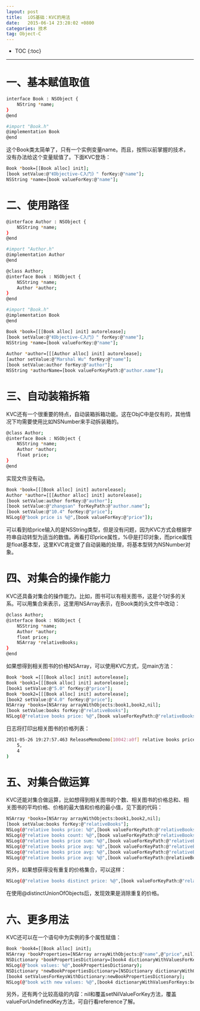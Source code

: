 ```yaml
---
layout: post
title:  iOS基础：KVC的用法
date:   2015-06-14 23:28:02 +0800
categories: 技术
tag: Object-C
---
```



* TOC
{:toc}




---------------

一、基本赋值取值
=======

``` bash
interface Book : NSObject { 
    NString *name;
}
@end

#import "Book.h"
@implementation Book
@end
```

这个Book类太简单了，只有一个实例变量name。而且，按照以前掌握的技术，没有办法给这个变量赋值了。下面KVC登场：

``` bash
Book *book=[[Book alloc] init]; 
[book setValue:@"《Objective-C入门》" forKey:@"name"]; 
NSString *name=[book valueForKey:@"name"]; 
```

二、使用路径
=======

``` bash
@interface Author : NSObject { 
    NSString *name; 
}
@end

#import "Author.h"
@implementation Author
@end

@class Author;
@interface Book : NSObject { 
    NSString *name; 
    Author *author; 
}
@end

#import "Book.h"
@implementation Book
@end

Book *book=[[[Book alloc] init] autorelease]; 
[book setValue:@"《Objective-C入门》" forKey:@"name"]; 
NSString *name=[book valueForKey:@"name"]; 
    
Author *author=[[[Author alloc] init] autorelease]; 
[author setValue:@"Marshal Wu" forKey:@"name"]; 
[book setValue:author forKey:@"author"]; 
NSString *authorName=[book valueForKeyPath:@"author.name"]; 
```

三、自动装箱拆箱
======

KVC还有一个很重要的特点，自动装箱拆箱功能。这在ObjC中是仅有的，其他情况下均需要使用比如NSNumber来手动拆装箱的。

``` bash
@class Author;
@interface Book : NSObject { 
    NSString *name; 
    Author *author; 
    float price; 
}
@end
```

实现文件没有动。

``` bash
Book *book=[[[Book alloc] init] autorelease]; 
Author *author=[[[Author alloc] init] autorelease]; 
[book setValue:author forKey:@"author"]; 
[book setValue:@"zhangsan" forKeyPath:@"author.name"]; 
[book setValue:@"10.4" forKey:@"price"]; 
NSLog(@"book price is %@",[book valueForKey:@"price"]);
```

可以看到给price输入的是NSString类型，但是没有问题，因为KVC方式会根据字符串自动转型为适当的数值。再看打印price属性，%@是打印对象，而price属性是float基本型，这里KVC肯定做了自动装箱的处理，将基本型转为NSNumber对象。

四、对集合的操作能力
======

KVC还具备对集合的操作能力。比如，图书可以有相关图书，这是个1对多的关系。可以用集合来表示，这里用NSArray表示，在Book类的头文件中改动：

``` bash
@class Author;
@interface Book : NSObject { 
    NSString *name; 
    Author *author; 
    float price; 
    NSArray *relativeBooks; 
}
@end
```
如果想得到相关图书的价格NSArray，可以使用KVC方式，见main方法：
```bash
Book *book =[[[Book alloc] init] autorelease]; 
Book *book1=[[[Book alloc] init] autorelease]; 
[book1 setValue:@"5.0" forKey:@"price"]; 
Book *book2=[[[Book alloc] init] autorelease]; 
[book2 setValue:@"4.0" forKey:@"price"]; 
NSArray *books=[NSArray arrayWithObjects:book1,book2,nil]; 
[book setValue:books forKey:@"relativeBooks"]; 
NSLog(@"relative books price: %@",[book valueForKeyPath:@"relativeBooks.price"]);
```

日志将打印出相关图书的价格列表：

``` bash
2011-05-26 19:27:57.463 ReleaseMemoDemo[10042:a0f] relative books price: ( 
    5, 
    4 
)
```

五、对集合做运算
======

KVC还能对集合做运算，比如想得到相关图书的个数、相关图书的价格总和、相关图书的平均价格、价格的最大值和价格的最小值，见下面的代码：

``` bash
NSArray *books=[NSArray arrayWithObjects:book1,book2,nil]; 
[book setValue:books forKey:@"relativeBooks"]; 
NSLog(@"relative books price: %@",[book valueForKeyPath:@"relativeBooks.price"]); 
NSLog(@"relative books count: %@",[book valueForKeyPath:@"relativeBooks.@count"]); 
NSLog(@"relative books price sum: %@",[book valueForKeyPath:@"relativeBooks.@sum.price"]); 
NSLog(@"relative books price avg: %@",[book valueForKeyPath:@"relativeBooks.@avg.price"]); 
NSLog(@"relative books price avg: %@",[book valueForKeyPath:@"relativeBooks.@max.price"]);
NSLog(@"relative books price avg: %@",[book valueForKeyPath:@relativeBooks.@min.price]);
```

另外，如果想获得没有重复的价格集合，可以这样：

``` bash
NSLog(@"relative books distinct price: %@",[book valueForKeyPath:@"relativeBooks.@distinctUnionOfObjects.price"]);
```

在使用@distinctUnionOfObjects后，发现效果是消除重复的价格。

六、更多用法
======

KVC还可以在一个语句中为实例的多个属性赋值：

``` bash
Book *book4=[[Book alloc] init]; 
NSArray *bookProperties=[NSArray arrayWithObjects:@"name",@"price",nil]; 
NSDictionary *bookPropertiesDictionary=[book4 dictionaryWithValuesForKeys:bookProperties]; 
NSLog(@"book values: %@",bookPropertiesDictionary);
NSDictionary *newBookPropertiesDictionary=[NSDictionary dictionaryWithObjectsAndKeys:@"《Objective C入门》",@"name", @"20.5",@"price",nil]; 
[book4 setValuesForKeysWithDictionary:newBookPropertiesDictionary]; 
NSLog(@"book with new values: %@",[book4 dictionaryWithValuesForKeys:bookProperties]);
```

另外，还有两个比较高级的内容：nil和覆盖setNilValueForKey方法，覆盖valueForUndefinedKey方法，可自行看reference了解。
